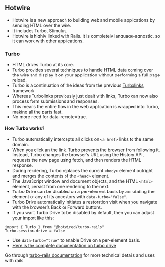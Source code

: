 ## Hotwire

- Hotwire is a new approach to building web and mobile applications by sending HTML over the wire. 
- It includes Turbo, Stimulus.
- Hotwire is highly linked with Rails, it is completely language-agnostic, so it can work with other applications.

### Turbo
- HTML drives Turbo at its core. 
- Turbo provides several techniques to handle HTML data coming over the wire and display it on your application without performing a full page reload. 
- Turbo is a continuation of the ideas from the previous [Turbolinks](https://github.com/turbolinks/turbolinks) framework
- Whereas Turbolinks previously just dealt with links, Turbo can now also process form submissions and responses. 
- This means the entire flow in the web application is wrapped into Turbo, making all the parts fast. 
- No more need for data-remote=true.

#### How Turbo works?
- Turbo automatically intercepts all clicks on `<a href>` links to the same domain.
- When you click an the link, Turbo prevents the browser from following it. Instead, Turbo changes the browser’s URL using the History API, requests the new page using fetch, and then renders the HTML response.
- During rendering, Turbo replaces the current `<body>` element outright and merges the contents of the `<head>` element. 
- The JavaScript window and document objects, and the HTML `<html>` element, persist from one rendering to the next.
- Turbo Drive can be disabled on a per-element basis by annotating the element or any of its ancestors with `data-turbo="false"`. 
- Turbo Drive automatically initiates a restoration visit when you navigate with the browser’s Back or Forward buttons.
- If you want Turbo Drive to be disabled by default, then you can adjust your import like this:
```
import { Turbo } from "@hotwired/turbo-rails"
Turbo.session.drive = false
```
- Use `data-turbo="true"` to enable Drive on a per-element basis.
- [Here is the complete documentation on turbo drive](https://turbo.hotwired.dev/handbook/drive)

Go through [turbo-rails documentation](https://github.com/hotwired/turbo-rails) for more technical details and uses with rails 
